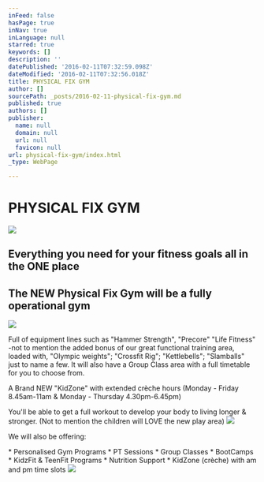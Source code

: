 ```yaml
---
inFeed: false
hasPage: true
inNav: true
inLanguage: null
starred: true
keywords: []
description: ''
datePublished: '2016-02-11T07:32:59.098Z'
dateModified: '2016-02-11T07:32:56.018Z'
title: PHYSICAL FIX GYM
author: []
sourcePath: _posts/2016-02-11-physical-fix-gym.md
published: true
authors: []
publisher:
  name: null
  domain: null
  url: null
  favicon: null
url: physical-fix-gym/index.html
_type: WebPage

---
```

# PHYSICAL FIX GYM
![](https://s3-us-west-2.amazonaws.com/the-grid-img/p/46929065bee6b70f2391983bdaa6517ec683b5d1.png)

## Everything you need for your fitness goals all in the ONE place 

## The NEW Physical Fix Gym will be a fully operational gym
![](https://s3-us-west-2.amazonaws.com/the-grid-img/p/ccc6c7e968c4b1041f693702c2776895f91ddb41.jpg)

Full of equipment lines such as "Hammer Strength", "Precore" "Life Fitness" -not to mention the added bonus of our great functional training area, loaded with, "Olympic weights"; "Crossfit Rig"; "Kettlebells"; "Slamballs" just to name a few. 
It will also have a Group Class area with a full timetable for you to choose from.

A Brand NEW "KidZone" with extended crèche hours
(Monday - Friday 8.45am-11am & Monday - Thursday 4.30pm-6.45pm) 

You'll be able to get a full workout to develop your body to living longer & stronger.
(Not to mention the children will LOVE the new play area) ![](https://s3-us-west-2.amazonaws.com/the-grid-img/p/d24643022ea40d93d1b958ea56a5f018b16a5ac5.jpg)

We will also be offering:

\* Personalised Gym Programs
\* PT Sessions
\* Group Classes
\* BootCamps
\* KidzFit & TeenFit Programs 
\* Nutrition Support 
\* KidZone (crèche) with am and pm time slots 
![](https://s3-us-west-2.amazonaws.com/the-grid-img/p/0a9283c1920f5558039148ca3af154152401fac5.jpg)